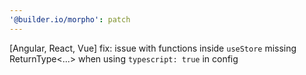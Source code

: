 ```yaml
---
'@builder.io/morpho': patch
---
```


[Angular, React, Vue] fix: issue with functions inside `useStore` missing ReturnType<...> when using `typescript: true` in config
